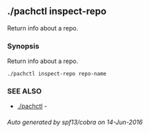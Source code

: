 ## ./pachctl inspect-repo

Return info about a repo.

### Synopsis


Return info about a repo.

```
./pachctl inspect-repo repo-name
```

### SEE ALSO
* [./pachctl](./pachctl.md)	 - 

###### Auto generated by spf13/cobra on 14-Jun-2016
